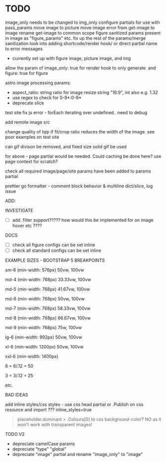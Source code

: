 # TODO

image_only needs to be changed to img_only
configure partials for use with pass_params
move image to picture
move image error from get-image to image
rename get-image to common
scope figure sanitized params present in image as "figure_params" etc.
fix up the rest of the params/merge sanitization
look into adding shortcode/render hook/ or direct partial name to error messages
- currently set up with figure image, picture image, and img

allow the param of image_only: true for render hook to only generate <img> and figure: true for figure

astro image processing params:
- aspect_ratio: string ratio for image resize string "16:9", int also e.g. 1.32
- use regex to check for 0-9*:0-9*
- deprecate slice

test site fix js error - forEach iterating over undefined.. need to debug

add remote image src

change quality of lqip if fit/crop ratio reduces the width of the image. see poor examples on test site

can gif divison be removed, and fixed size solid gif be used

for above - page partial would be needed. Could caching be done here? use page context for scratch?

check all required image/page/site params have been added to params partial

prettier go formatter - comment block behavior & multiline dict/slice, log issue

ADD:

INVESTIGATE

- [ ] add .filter support????? how would this be implemented for on image hover etc ????

DOCS

- [ ] check all figure configs can be set inline
- [ ] check all standard configs can be set inline

EXAMPLE SIZES - BOOTSTRAP 5 BREAKPOINTS

sm-6
(min-width: 576px) 50vw, 100vw

md-4
(min-width: 768px) 33.33vw, 100vw

md-5
(min-width: 768px) 41.67vw, 100vw

md-6
(min-width: 768px) 50vw, 100vw

md-7
(min-width: 768px) 58.33vw, 100vw

md-8
(min-width: 768px) 66.67vw, 100vw

md-9
(min-width: 768px) 75w, 100vw

lg-6
(min-width: 992px) 50vw, 100vw

xl-6
(min-width: 1200px) 50vw, 100vw

xxl-6
(min-width: 1400px)

6 = 6/.12 = 50

3 = 3/.12 = 25

etc.

BAD IDEAS

add inline styles/css styles - use css head partial or .Publish on css resource and import ???
inline_styles=true
>placeholder.dominant > .Colours[0] to css background-color? NO as it won't work with transparent images!


TODO V2

- depreciate camelCase params
- depreciate "type" "global"
- depreciate "image" partial and rename "image_only" to "image"
